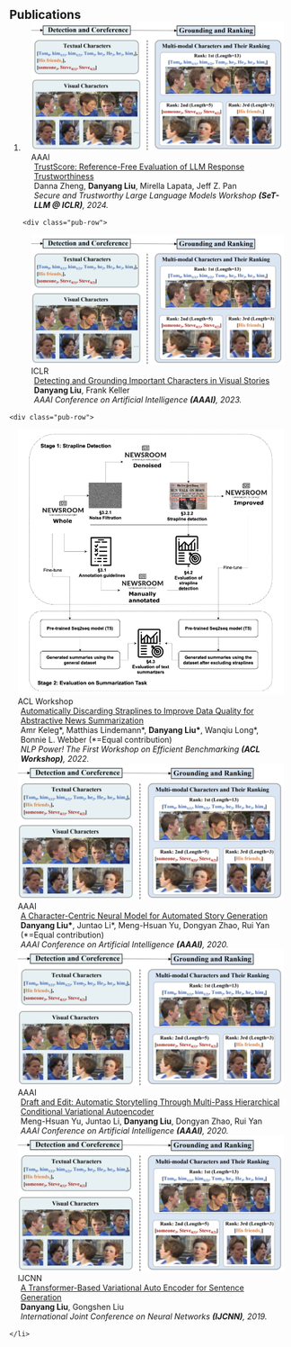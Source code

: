 <h2 id="publications" style="margin: 2px 0px -15px;">Publications</h2>

<div class="publications">
<ol class="bibliography">

<li>
    
<div class="pub-row">

  <div class="col-sm-3 abbr" style="position: relative;padding-right: 15px;padding-left: 15px;">
    <img src="assets/img/aaai2023.png" class="teaser img-fluid z-depth-1">
    <abbr class="badge">AAAI</abbr>
  </div>

  <div class="col-sm-9" style="position: relative;padding-right: 15px;padding-left: 20px;">
    <div class="title"><a href="https://arxiv.org/abs/2402.12545">TrustScore: Reference-Free Evaluation of LLM Response Trustworthiness</a></div>
    <div class="author">Danna Zheng, <strong>Danyang Liu</strong>, Mirella Lapata, Jeff Z. Pan</div>
    <div class="periodical"><em>Secure and Trustworthy Large Language Models Workshop <strong>(SeT-LLM @ ICLR)</strong>, 2024.</em></div>
  </div>
</div>
    
    
    <div class="pub-row">

  <div class="col-sm-3 abbr" style="position: relative;padding-right: 15px;padding-left: 15px;">
    <img src="assets/img/aaai2023.png" class="teaser img-fluid z-depth-1">
    <abbr class="badge">ICLR</abbr>
  </div>

  <div class="col-sm-9" style="position: relative;padding-right: 15px;padding-left: 20px;">
    <div class="title"><a href="https://arxiv.org/pdf/2002.10211.pdf">Detecting and Grounding Important Characters in Visual Stories</a></div>
    <div class="author"><strong>Danyang Liu</strong>, Frank Keller</div>
    <div class="periodical"><em>AAAI Conference on Artificial Intelligence <strong>(AAAI)</strong>, 2023.</em></div>
  </div>
</div>

    
    
    <div class="pub-row">

  <div class="col-sm-3 abbr" style="position: relative;padding-right: 15px;padding-left: 15px;">
    <img src="assets/img/strapline.png" class="teaser img-fluid z-depth-1">
    <abbr class="badge">ACL Workshop</abbr>
  </div>

  <div class="col-sm-9" style="position: relative;padding-right: 15px;padding-left: 20px;">
    <div class="title"><a href="https://aclanthology.org/2022.nlppower-1.5/">Automatically Discarding Straplines to Improve Data Quality for Abstractive News Summarization</a></div>
    <div class="author">Amr Keleg*, Matthias Lindemann*, <strong>Danyang Liu*</strong>, Wanqiu Long*, Bonnie L. Webber (*=Equal contribution)</div>
    <div class="periodical"><em>NLP Power! The First Workshop on Efficient Benchmarking <strong>(ACL Workshop)</strong>, 2022.</em></div>
  </div>
</div>
    
    
<div class="pub-row">

  <div class="col-sm-3 abbr" style="position: relative;padding-right: 15px;padding-left: 15px;">
    <img src="assets/img/aaai2023.png" class="teaser img-fluid z-depth-1">
    <abbr class="badge">AAAI</abbr>
  </div>

  <div class="col-sm-9" style="position: relative;padding-right: 15px;padding-left: 20px;">
    <div class="title"><a href="https://arxiv.org/pdf/2002.10211.pdf">A Character-Centric Neural Model for Automated Story Generation</a></div>
    <div class="author"><strong>Danyang Liu*</strong>, Juntao Li*, Meng-Hsuan Yu, Dongyan Zhao, Rui Yan (*=Equal contribution)</div>
    <div class="periodical"><em>AAAI Conference on Artificial Intelligence <strong>(AAAI)</strong>, 2020.</em></div>
  </div>
</div>
    
<div class="pub-row">

  <div class="col-sm-3 abbr" style="position: relative;padding-right: 15px;padding-left: 15px;">
    <img src="assets/img/aaai2023.png" class="teaser img-fluid z-depth-1">
    <abbr class="badge">AAAI</abbr>
  </div>

  <div class="col-sm-9" style="position: relative;padding-right: 15px;padding-left: 20px;">
    <div class="title"><a href="https://arxiv.org/pdf/2002.10211.pdf">Draft and Edit: Automatic Storytelling Through Multi-Pass Hierarchical Conditional Variational Autoencoder</a></div>
    <div class="author">Meng-Hsuan Yu, Juntao Li, <strong>Danyang Liu</strong>, Dongyan Zhao, Rui Yan</div>
    <div class="periodical"><em>AAAI Conference on Artificial Intelligence <strong>(AAAI)</strong>, 2020.</em></div>
  </div>
</div>
    
<div class="pub-row">

  <div class="col-sm-3 abbr" style="position: relative;padding-right: 15px;padding-left: 15px;">
    <img src="assets/img/aaai2023.png" class="teaser img-fluid z-depth-1">
    <abbr class="badge">IJCNN</abbr>
  </div>

  <div class="col-sm-9" style="position: relative;padding-right: 15px;padding-left: 20px;">
    <div class="title"><a href="https://arxiv.org/pdf/2002.10211.pdf">A Transformer-Based Variational Auto Encoder for Sentence Generation</a></div>
    <div class="author"><strong>Danyang Liu</strong>, Gongshen Liu</div>
    <div class="periodical"><em>International Joint Conference on Neural Networks <strong>(IJCNN)</strong>, 2019.</em></div>
  </div>
</div>
    
    
    </li>
  
<br>

</ol>
</div>
